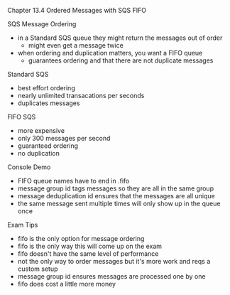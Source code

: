 Chapter 13.4 Ordered Messages with SQS FIFO

SQS Message Ordering
- in a Standard SQS queue they might return the messages out of order
	- might even get a message twice
- when ordering and duplication matters, you want a FIFO queue
	- guarantees ordering and that there are not duplicate messages

Standard SQS
- best effort ordering
- nearly unlimited transacations per seconds
- duplicates messages

FIFO SQS
- more expensive
- only 300 messages per second
- guaranteed ordering
- no duplication

Console Demo
- FIFO queue names have to end in .fifo
- message group id tags messages so they are all in the same group
- message deduplication id ensures that the messages are all unique
- the same message sent multiple times will only show up in the queue once

Exam Tips
- fifo is the only option for message ordering
- fifo is the only way this will come up on the exam
- fifo doesn't have the same level of performance
- not the only way to order messages but it's more work and reqs a custom setup
- message group id ensures messages are processed one by one
- fifo does cost a little more money
